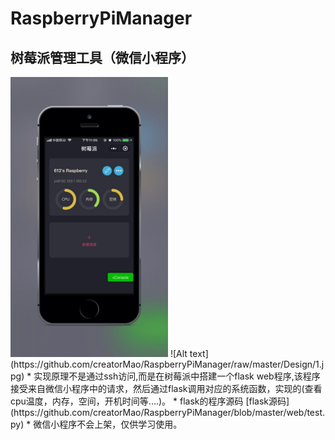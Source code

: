 # RaspberryPiManager
## 树莓派管理工具（微信小程序）

<img src="https://github.com/creatorMao/RaspberryPiManager/raw/master/Design/1.jpg"  height="50%" width="50%">
![Alt text](https://github.com/creatorMao/RaspberryPiManager/raw/master/Design/1.jpg)
* 实现原理不是通过ssh访问,而是在树莓派中搭建一个flask web程序,该程序接受来自微信小程序中的请求，然后通过flask调用对应的系统函数，实现的(查看cpu温度，内存，空间，开机时间等....)。
* flask的程序源码 [flask源码](https://github.com/creatorMao/RaspberryPiManager/blob/master/web/test.py)
* 微信小程序不会上架，仅供学习使用。

